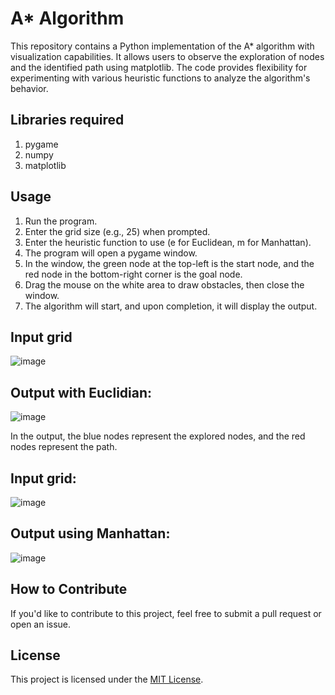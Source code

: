 # A* Algorithm

This repository contains a Python implementation of the A* algorithm with visualization capabilities. It allows users to observe the exploration of nodes and the identified path using matplotlib. The code provides flexibility for experimenting with various heuristic functions to analyze the algorithm's behavior.

## Libraries required

1. pygame
2. numpy
3. matplotlib
   
## Usage

1. Run the program.
2. Enter the grid size (e.g., 25) when prompted.
3. Enter the heuristic function to use (e for Euclidean, m for Manhattan).
4. The program will open a pygame window.
5. In the window, the green node at the top-left is the start node, and the red node in the bottom-right corner is the goal node.
6. Drag the mouse on the white area to draw obstacles, then close the window.
7. The algorithm will start, and upon completion, it will display the output.

## Input grid
![image](https://github.com/Nisarg236/aStar/assets/71684502/6f93b30e-d9c3-497c-a7fe-dc461ce11fc3)

## Output with Euclidian:
![image](https://github.com/Nisarg236/aStar/assets/71684502/98e296e5-2d2f-459e-8737-76cf037bebc5)

In the output, the blue nodes represent the explored nodes, and the red nodes represent the path.

## Input grid:
![image](https://github.com/Nisarg236/aStar/assets/71684502/51afc007-8970-4c45-9c85-4bbf3371e0ac)

## Output using Manhattan:
![image](https://github.com/Nisarg236/aStar/assets/71684502/d9a5ee41-169e-4ae1-b7c8-f331746de8a7)

## How to Contribute

If you'd like to contribute to this project, feel free to submit a pull request or open an issue.

## License

This project is licensed under the [MIT License](LICENSE).



